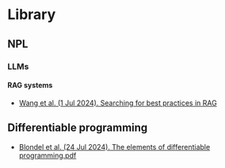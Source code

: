 # Library
## NPL
### LLMs
#### RAG systems
- [Wang et al. (1 Jul 2024). Searching for best practices in RAG](https://github.com/asanchezyali/library/blob/main/rag-systems/Wang%20et%20al.%20(1%20Jul%202024).%20Searching%20for%20best%20practices%20in%20RAG.pdf)
  
## Differentiable programming
- [Blondel et al. (24 Jul 2024). The elements of differentiable programming.pdf](https://github.com/asanchezyali/library/blob/main/differentiable-programming/Blondel%20et%20al.%20(24%20Jul%202024).%20The%20elements%20of%20differentiable%20programming.pdf)
